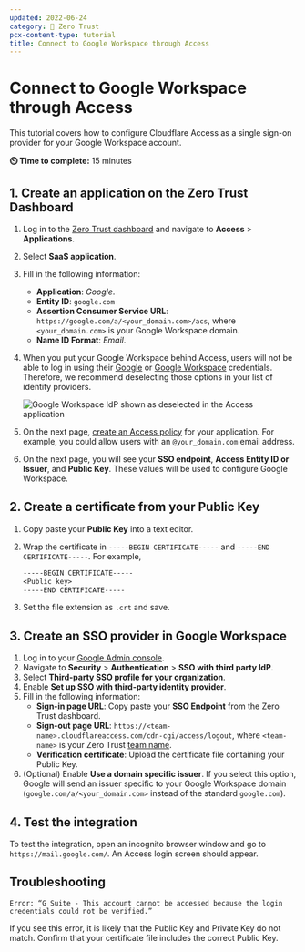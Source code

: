 ```yaml
---
updated: 2022-06-24
category: 🔐 Zero Trust
pcx-content-type: tutorial
title: Connect to Google Workspace through Access
---
```


# Connect to Google Workspace through Access

This tutorial covers how to configure Cloudflare Access as a single sign-on provider for your Google Workspace account.

**⏲️ Time to complete:** 15 minutes

## 1. Create an application on the Zero Trust Dashboard

1. Log in to the [Zero Trust dashboard](https://dash.teams.cloudflare.com/) and navigate to **Access** > **Applications**.

2. Select **SaaS application**.

3. Fill in the following information:
    - **Application**: _Google_.
    - **Entity ID**: `google.com`
    - **Assertion Consumer Service URL**: `https://google.com/a/<your_domain.com>/acs`, where `<your_domain.com>` is your Google Workspace domain.
    - **Name ID Format**: _Email_.

4. When you put your Google Workspace behind Access, users will not be able to log in using their [Google](/cloudflare-one/identity/idp-integration/google/) or [Google Workspace](/cloudflare-one/identity/idp-integration/gsuite/) credentials. Therefore, we recommend deselecting those options in your list of identity providers.

    ![Google Workspace IdP shown as deselected in the Access application](/cloudflare-one/static/zero-trust-security/google-workspace-saas/disable-google-workspace-idp.png)

5. On the next page, [create an Access policy](cloudflare-one/policies/access/) for your application. For example, you could allow users with an `@your_domain.com` email address.

6. On the next page, you will see your **SSO endpoint**, **Access Entity ID or Issuer**, and **Public Key**. These values will be used to configure Google Workspace.

## 2. Create a certificate from your Public Key

1. Copy paste your **Public Key** into a text editor.
2. Wrap the certificate in `-----BEGIN CERTIFICATE-----` and `-----END CERTIFICATE-----`. For example,

    ```txt
    -----BEGIN CERTIFICATE-----
    <Public key>
    -----END CERTIFICATE-----
    ```

3. Set the file extension as `.crt` and save.

## 3. Create an SSO provider in Google Workspace

1. Log in to your [Google Admin console](https://admin.google.com/).
2. Navigate to **Security** > **Authentication** > **SSO with third party IdP**.
3. Select **Third-party SSO profile for your organization**.
4. Enable **Set up SSO with third-party identity provider**.
5. Fill in the following information:
    - **Sign-in page URL**: Copy paste your **SSO Endpoint** from the Zero Trust dashboard.
    - **Sign-out page URL**: `https://<team-name>.cloudflareaccess.com/cdn-cgi/access/logout`, where `<team-name>` is your Zero Trust [team name](/cloudflare-one/glossary/#team-name).
    - **Verification certificate**: Upload the certificate file containing your Public Key.
6. (Optional) Enable **Use a domain specific issuer**. If you select this option, Google will send an issuer specific to your Google Workspace domain (`google.com/a/<your_domain.com>` instead of the standard `google.com`).

## 4. Test the integration

To test the integration, open an incognito browser window and go to `https://mail.google.com/`. An Access login screen should appear.

## Troubleshooting

`Error: “G Suite - This account cannot be accessed because the login credentials could not be verified.”`

If you see this error, it is likely that the Public Key and Private Key do not match. Confirm that your certificate file includes the correct Public Key.
